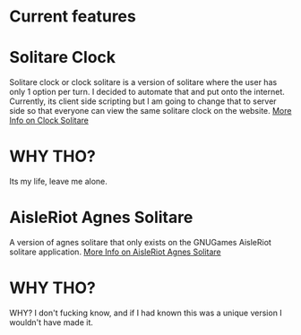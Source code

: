 # Current features

# Solitare Clock
Solitare clock or clock solitare is a version of solitare where the user has only 1 option per turn. I decided to automate that and put onto the internet. Currently, its client side scripting but I am going to change that to server side so that everyone can view the same solitare clock on the website. [More Info on Clock Solitare](https://en.wikipedia.org/wiki/Clock_Patience) 

# WHY THO?
Its my life, leave me alone.

# AisleRiot Agnes Solitare
A version of agnes solitare that only exists on the GNUGames AisleRiot solitare application. [More Info on AisleRiot Agnes Solitare](https://help.gnome.org/users/aisleriot/stable/Agnes.html.en)

# WHY THO?
WHY? I don't fucking know, and if I had known this was a unique version I wouldn't have made it.


